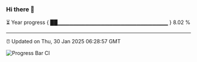 ### Hi there 👋

⏳ Year progress { ██▁▁▁▁▁▁▁▁▁▁▁▁▁▁▁▁▁▁▁▁▁▁▁▁▁▁▁▁ } 8.02 %

---

⏰ Updated on Thu, 30 Jan 2025 06:28:57 GMT

![Progress Bar CI](https://github.com/ZhaoGui/ZhaoGui/workflows/Progress%20Bar%20CI/badge.svg)
